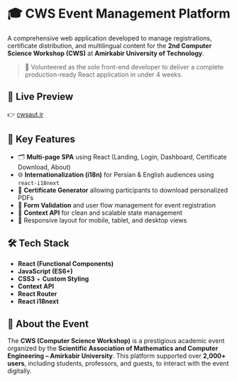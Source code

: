 # 🎓 CWS Event Management Platform

A comprehensive web application developed to manage registrations, certificate distribution, and multilingual content for the **2nd Computer Science Workshop (CWS)** at **Amirkabir University of Technology**.

> 🎯 Volunteered as the sole front-end developer to deliver a complete production-ready React application in under 4 weeks.

## 🚀 Live Preview

👉 [cwsaut.ir](https://hosseinfti.github.io/CWS-Front)

## 📌 Key Features

- 🗂️ **Multi-page SPA** using React (Landing, Login, Dashboard, Certificate Download, About)
- 🌐 **Internationalization (i18n)** for Persian & English audiences using `react-i18next`
- 📄 **Certificate Generator** allowing participants to download personalized PDFs
- 🔐 **Form Validation** and user flow management for event registration
- 🧠 **Context API** for clean and scalable state management
- 📱 Responsive layout for mobile, tablet, and desktop views

## 🛠 Tech Stack

- **React (Functional Components)**
- **JavaScript (ES6+)**
- **CSS3** + **Custom Styling**
- **Context API**
- **React Router**
- **React i18next**

## 👥 About the Event

The **CWS (Computer Science Workshop)** is a prestigious academic event organized by the **Scientific Association of Mathematics and Computer Engineering – Amirkabir University**. This platform supported over **2,000+ users**, including students, professors, and guests, to interact with the event digitally.
